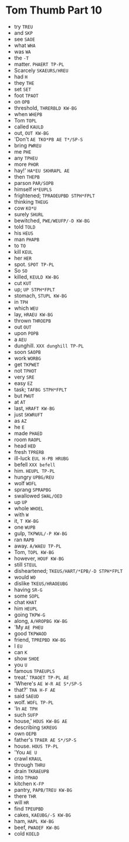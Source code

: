 # Tom Thumb Part 10

* try `TREU`
* and `SKP`
* see `SAOE`
* what `WHA`
* was `WA`
* the `-T`
* matter. `PHAERT TP-PL`
* Scarcely `SKAEURS/HREU`
* had `H`
* they `THE`
* set `SET`
* foot `TPAOT`
* on `OPB`
* threshold, `THRERBLD KW-BG`
* when `WHEPB`
* Tom `TOPL`
* called `KAULD`
* out, `OUT KW-BG`
* 'Don't `AE TKO*PB AE T*/SP-S`
* bring `PWREU`
* me `PHE`
* any `TPHEU`
* more `PHOR`
* hay!' `HA*EU SKHRAPL AE`
* then `THEPB`
* parson `PAR/SOPB`
* himself `H*EUPLS`
* frightened; `TPRAOEUPBD STPH*FPLT`
* thinking `THEUG`
* cow `KO*U`
* surely `SHURL`
* bewitched, `PWE/WEUFP/-D KW-BG`
* told `TOLD`
* his `HEUS`
* man `PHAPB`
* to `TO`
* kill `KEUL`
* her `HER`
* spot. `SPOT TP-PL`
* So `SO`
* killed, `KEULD KW-BG`
* cut `KUT`
* up; `UP STPH*FPLT`
* stomach, `STUPL KW-BG`
* in `TPH`
* which `WEU`
* lay, `HRAEU KW-BG`
* thrown `THROEPB`
* out `OUT`
* upon `POPB`
* a `AEU`
* dunghill. `XXX dunghill TP-PL`
* soon `SAOPB`
* work `WORBG`
* get `TKPWET`
* not `TPHOT`
* very `SRE`
* easy `EZ`
* task; `TAFBG STPH*FPLT`
* but `PWUT`
* at `AT`
* last, `HRAFT KW-BG`
* just `SKWRUFT`
* as `AZ`
* he `E`
* made `PHAED`
* room `RAOPL`
* head `HED`
* fresh `TPRERB`
* ill-luck `EUL H-PB HRUBG`
* befell `XXX befell`
* him. `HEUPL TP-PL`
* hungry `UPBG/REU`
* wolf `WOFL`
* sprang `SPRAPBG`
* swallowed `SWAL/OED`
* up `UP`
* whole `WHOEL`
* with `W`
* it, `T KW-BG`
* one `WUPB`
* gulp, `TKPWUL/-P KW-BG`
* ran `RAPB`
* away. `A/WAEU TP-PL`
* Tom, `TOPL KW-BG`
* however, `HOUF KW-BG`
* still `STEUL`
* disheartened; `TKEUS/HART/*EPB/-D STPH*FPLT`
* would `WO`
* dislike `TKEUS/HRAOEUBG`
* having `SR-G`
* some `SOPL`
* chat `KHAT`
* him `HEUPL`
* going `TKPW-G`
* along, `A/HROPBG KW-BG`
* 'My `AE PHEU`
* good `TKPWAOD`
* friend, `TPREPBD KW-BG`
* I `EU`
* can `K`
* show `SHOE`
* you `U`
* famous `TPAEUPLS`
* treat.' `TRAOET TP-PL AE`
* 'Where's `AE W-R AE S*/SP-S`
* that?' `THA H-F AE`
* said `SAEUD`
* wolf. `WOFL TP-PL`
* 'In `AE TPH`
* such `SUFP`
* house,' `HOUS KW-BG AE`
* describing `SKREUG`
* own `OEPB`
* father's `TPAER AE S*/SP-S`
* house. `HOUS TP-PL`
* 'You `AE U`
* crawl `KRAUL`
* through `THRU`
* drain `TKRAEUPB`
* into `TPHAO`
* kitchen `K-FP`
* pantry, `PAPB/TREU KW-BG`
* there `THR`
* will `HR`
* find `TPEUPBD`
* cakes, `KAEUBG/-S KW-BG`
* ham, `HAPL KW-BG`
* beef, `PWAOEF KW-BG`
* cold `KOELD`

